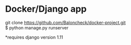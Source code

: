 # Docker/Django app

git clone https://github.com/Baloncheck/docker-project.git \
$ python manage.py runserver

*requires django version 1.11
